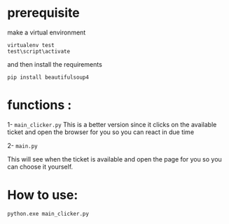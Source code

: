 # prerequisite 

make a virtual environment 

```
virtualenv test
test\script\activate
```

and then install the requirements 

```
pip install beautifulsoup4
```


# functions :

1- ```main_clicker.py```
This is a better version since it clicks on the available ticket and open the browser for you so you can react in due time

2- ``` main.py ```

This will see when the ticket is available and open the page for you so you can choose it yourself.


# How to use:
```
python.exe main_clicker.py
```



